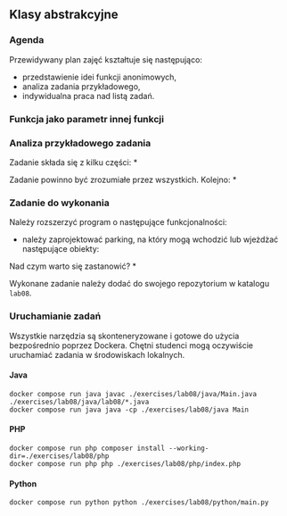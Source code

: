 ## Klasy abstrakcyjne

### Agenda
Przewidywany plan zajęć kształtuje się następująco:
* przedstawienie idei funkcji anonimowych,
* analiza zadania przykładowego,
* indywidualna praca nad listą zadań.

### Funkcja jako parametr innej funkcji

### Analiza przykładowego zadania
Zadanie składa się z kilku części: 
* 

Zadanie powinno być zrozumiałe przez wszystkich. Kolejno:
* 

### Zadanie do wykonania
Należy rozszerzyć program o następujące funkcjonalności:
* należy zaprojektować parking, na który mogą wchodzić lub wjeżdżać następujące obiekty:

Nad czym warto się zastanowić?
* 

Wykonane zadanie należy dodać do swojego repozytorium w katalogu `lab08`.

### Uruchamianie zadań
Wszystkie narzędzia są skonteneryzowane i gotowe do użycia bezpośrednio poprzez Dockera. Chętni studenci mogą oczywiście uruchamiać zadania w środowiskach lokalnych.

#### Java
```
docker compose run java javac ./exercises/lab08/java/Main.java ./exercises/lab08/java/lab08/*.java
docker compose run java java -cp ./exercises/lab08/java Main
```

#### PHP
```
docker compose run php composer install --working-dir=./exercises/lab08/php
docker compose run php php ./exercises/lab08/php/index.php
```

#### Python
```
docker compose run python python ./exercises/lab08/python/main.py
```
